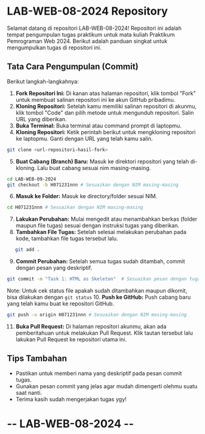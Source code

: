 # LAB-WEB-08-2024 Repository
Selamat datang di repositori LAB-WEB-08-2024! Repositori ini adalah tempat pengumpulan tugas praktikum untuk mata kuliah Praktikum Pemrograman Web 2024. Berikut adalah panduan singkat untuk mengumpulkan tugas di repositori ini.

## Tata Cara Pengumpulan (Commit)
Berikut langkah-langkahnya:
1. **Fork Repositori Ini:** Di kanan atas halaman repositori, klik tombol "Fork" untuk membuat salinan repositori ini ke akun GitHub pribadimu.
2. **Kloning Repositori:** Setelah kamu memiliki salinan repositori di akunmu, klik tombol "Code" dan pilih metode untuk mengunduh repositori. Salin URL yang diberikan.
3. **Buka Terminal:** Buka terminal atau command prompt di laptopmu.
4. **Kloning Repositori:** Ketik perintah berikut untuk mengkloning repositori ke laptopmu. Ganti <repository-url> dengan URL yang telah kamu salin.
```bash
git clone <url-repositori-hasil-fork>
```
5. **Buat Cabang (Branch) Baru:** Masuk ke direktori repositori yang telah di-kloning. Lalu buat cabang sesuai nim masing-masing.
```bash
cd LAB-WEB-09-2024
git checkout -b H071231nnn # Sesuaikan dengan NIM masing-masing
```
6. **Masuk ke Folder:** Masuk ke directory/folder sesuai NIM.
```bash
cd H071231nnn # Sesuaikan dengan NIM masing-masing
```
7. **Lakukan Perubahan:** Mulai mengedit atau menambahkan berkas (folder maupun file tugas) sesuai dengan instruksi tugas yang diberikan.
8. **Tambahkan File Tugas:** Setelah selesai melakukan perubahan pada kode, tambahkan file tugas tersebut lalu.
```bash
   git add .
```
9. **Commit Perubahan:** Setelah semua tugas sudah ditambah, commit dengan pesan yang deskriptif.
```bash
git commit -m "Task 1: HTML as Skeleton"  # Sesuaikan pesan dengan tugas yang kamu kumpulkan
```
Note: Untuk cek status file apakah sudah ditambahkan maupun dikomit, bisa dilakukan dengan `git status`
10. **Push ke GitHub:** Push cabang baru yang telah kamu buat ke repositori GitHub.
```bash
git push -u origin H071231nnn # Sesuaikan dengan NIM masing-masing
```
11. **Buka Pull Request:** Di halaman repositori akunmu, akan ada pemberitahuan untuk melakukan Pull Request. Klik tautan tersebut lalu lakukan Pull Request ke repositori utama ini.

## Tips Tambahan
- Pastikan untuk memberi nama yang deskriptif pada pesan commit tugas.
- Gunakan pesan commit yang jelas agar mudah dimengerti olehmu suatu saat nanti.
- Terima kasih sudah mengerjakan tugas ygy!
# -- LAB-WEB-08-2024 --
